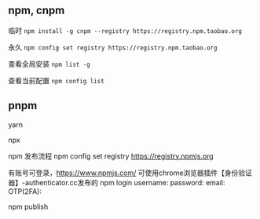 ## npm, cnpm
临时
`npm install -g cnpm --registry https://registry.npm.taobao.org`

永久
`npm config set registry https://registry.npm.taobao.org`

查看全局安装
`npm list -g`

查看当前配置
`npm config list`

## pnpm

yarn

npx


npm 发布流程
npm config set registry https://registry.npmjs.org

有账号可登录，https://www.npmjs.com/ 
可使用chrome浏览器插件【身份验证器】-authenticator.cc发布的
npm login
username:
password:
email:
OTP(2FA): 

npm publish